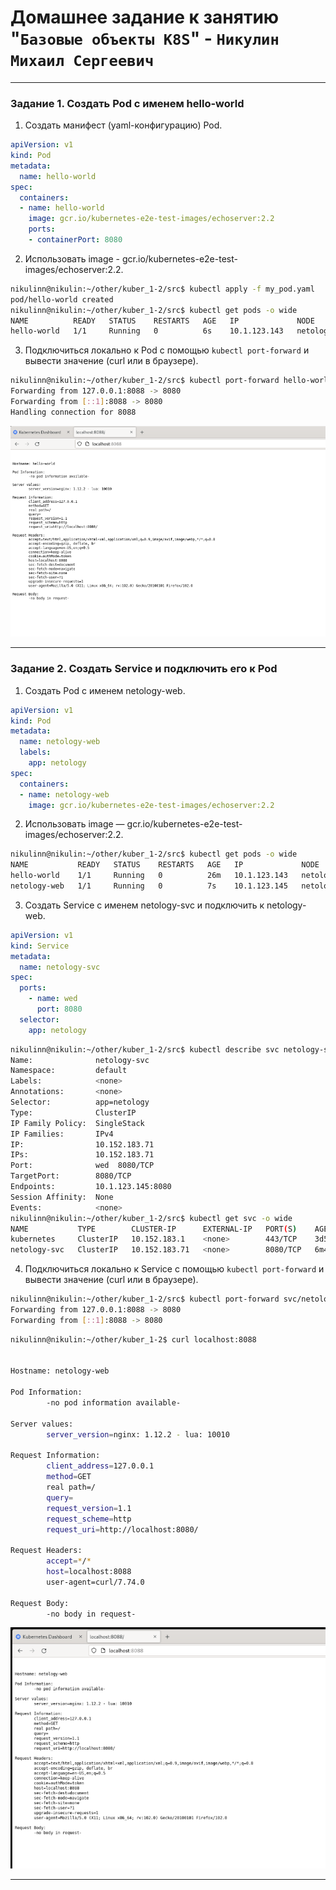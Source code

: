 # Домашнее задание к занятию "`Базовые объекты K8S`" - `Никулин Михаил Сергеевич`



---

### Задание 1. Создать Pod с именем hello-world

1. Создать манифест (yaml-конфигурацию) Pod.
```yaml
apiVersion: v1
kind: Pod
metadata:
  name: hello-world
spec:
  containers:
  - name: hello-world
    image: gcr.io/kubernetes-e2e-test-images/echoserver:2.2
    ports:
    - containerPort: 8080
```
2. Использовать image - gcr.io/kubernetes-e2e-test-images/echoserver:2.2.
```bash
nikulinn@nikulin:~/other/kuber_1-2/src$ kubectl apply -f my_pod.yaml 
pod/hello-world created
nikulinn@nikulin:~/other/kuber_1-2/src$ kubectl get pods -o wide
NAME          READY   STATUS    RESTARTS   AGE   IP             NODE          NOMINATED NODE   READINESS GATES
hello-world   1/1     Running   0          6s    10.1.123.143   netology-01   <none>           <none>
```
3. Подключиться локально к Pod с помощью `kubectl port-forward` и вывести значение (curl или в браузере).
```bash
nikulinn@nikulin:~/other/kuber_1-2/src$ kubectl port-forward hello-world 8088:8080
Forwarding from 127.0.0.1:8088 -> 8080
Forwarding from [::1]:8088 -> 8080
Handling connection for 8088
```
![img_1.png](img%2Fimg_1.png)

------

### Задание 2. Создать Service и подключить его к Pod

1. Создать Pod с именем netology-web.
```yaml
apiVersion: v1
kind: Pod
metadata:
  name: netology-web
  labels:
    app: netology
spec:
  containers:
  - name: netology-web
    image: gcr.io/kubernetes-e2e-test-images/echoserver:2.2
```
2. Использовать image — gcr.io/kubernetes-e2e-test-images/echoserver:2.2.
```bash
nikulinn@nikulin:~/other/kuber_1-2/src$ kubectl get pods -o wide
NAME           READY   STATUS    RESTARTS   AGE   IP             NODE          NOMINATED NODE   READINESS GATES
hello-world    1/1     Running   0          26m   10.1.123.143   netology-01   <none>           <none>
netology-web   1/1     Running   0          7s    10.1.123.145   netology-01   <none>           <none>
```
3. Создать Service с именем netology-svc и подключить к netology-web.
```yaml
apiVersion: v1
kind: Service
metadata:
  name: netology-svc
spec:
  ports:
    - name: wed
      port: 8080
  selector:
    app: netology
```
```bash
nikulinn@nikulin:~/other/kuber_1-2/src$ kubectl describe svc netology-svc
Name:              netology-svc
Namespace:         default
Labels:            <none>
Annotations:       <none>
Selector:          app=netology
Type:              ClusterIP
IP Family Policy:  SingleStack
IP Families:       IPv4
IP:                10.152.183.71
IPs:               10.152.183.71
Port:              wed  8080/TCP
TargetPort:        8080/TCP
Endpoints:         10.1.123.145:8080
Session Affinity:  None
Events:            <none>
nikulinn@nikulin:~/other/kuber_1-2/src$ kubectl get svc -o wide
NAME           TYPE        CLUSTER-IP      EXTERNAL-IP   PORT(S)    AGE     SELECTOR
kubernetes     ClusterIP   10.152.183.1    <none>        443/TCP    3d5h    <none>
netology-svc   ClusterIP   10.152.183.71   <none>        8080/TCP   6m44s   app=netology
```
4. Подключиться локально к Service с помощью `kubectl port-forward` и вывести значение (curl или в браузере).
```bash
nikulinn@nikulin:~/other/kuber_1-2/src$ kubectl port-forward svc/netology-svc 8088:8080
Forwarding from 127.0.0.1:8088 -> 8080
Forwarding from [::1]:8088 -> 8080
```
```bash
nikulinn@nikulin:~/other/kuber_1-2$ curl localhost:8088


Hostname: netology-web

Pod Information:
        -no pod information available-

Server values:
        server_version=nginx: 1.12.2 - lua: 10010

Request Information:
        client_address=127.0.0.1
        method=GET
        real path=/
        query=
        request_version=1.1
        request_scheme=http
        request_uri=http://localhost:8080/

Request Headers:
        accept=*/*  
        host=localhost:8088  
        user-agent=curl/7.74.0  

Request Body:
        -no body in request-
```
![img_2.png](img%2Fimg_2.png)

------